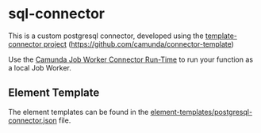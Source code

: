 # sql-connector
This is a custom postgresql connector, developed using the [template-connector project](https://github.com/camunda/connector-template) (https://github.com/camunda/connector-template)

Use the [Camunda Job Worker Connector Run-Time](https://github.com/camunda/connector-framework/tree/main/runtime-job-worker) to run your function as a local Job Worker.

## Element Template

The element templates can be found in the [element-templates/postgresql-connector.json](element-templates/postgresql-connector.json) file.
